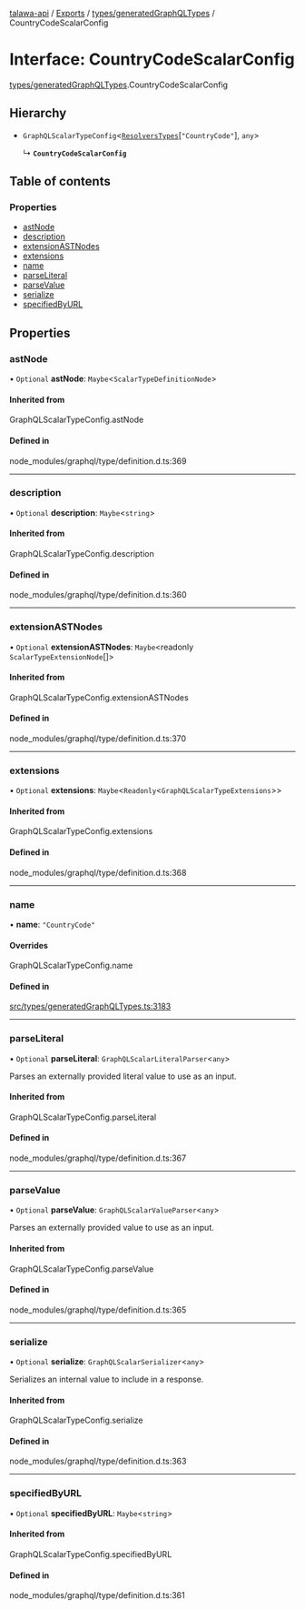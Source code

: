 [talawa-api](../README.md) / [Exports](../modules.md) / [types/generatedGraphQLTypes](../modules/types_generatedGraphQLTypes.md) / CountryCodeScalarConfig

# Interface: CountryCodeScalarConfig

[types/generatedGraphQLTypes](../modules/types_generatedGraphQLTypes.md).CountryCodeScalarConfig

## Hierarchy

- `GraphQLScalarTypeConfig`\<[`ResolversTypes`](../modules/types_generatedGraphQLTypes.md#resolverstypes)[``"CountryCode"``], `any`\>

  ↳ **`CountryCodeScalarConfig`**

## Table of contents

### Properties

- [astNode](types_generatedGraphQLTypes.CountryCodeScalarConfig.md#astnode)
- [description](types_generatedGraphQLTypes.CountryCodeScalarConfig.md#description)
- [extensionASTNodes](types_generatedGraphQLTypes.CountryCodeScalarConfig.md#extensionastnodes)
- [extensions](types_generatedGraphQLTypes.CountryCodeScalarConfig.md#extensions)
- [name](types_generatedGraphQLTypes.CountryCodeScalarConfig.md#name)
- [parseLiteral](types_generatedGraphQLTypes.CountryCodeScalarConfig.md#parseliteral)
- [parseValue](types_generatedGraphQLTypes.CountryCodeScalarConfig.md#parsevalue)
- [serialize](types_generatedGraphQLTypes.CountryCodeScalarConfig.md#serialize)
- [specifiedByURL](types_generatedGraphQLTypes.CountryCodeScalarConfig.md#specifiedbyurl)

## Properties

### astNode

• `Optional` **astNode**: `Maybe`\<`ScalarTypeDefinitionNode`\>

#### Inherited from

GraphQLScalarTypeConfig.astNode

#### Defined in

node_modules/graphql/type/definition.d.ts:369

___

### description

• `Optional` **description**: `Maybe`\<`string`\>

#### Inherited from

GraphQLScalarTypeConfig.description

#### Defined in

node_modules/graphql/type/definition.d.ts:360

___

### extensionASTNodes

• `Optional` **extensionASTNodes**: `Maybe`\<readonly `ScalarTypeExtensionNode`[]\>

#### Inherited from

GraphQLScalarTypeConfig.extensionASTNodes

#### Defined in

node_modules/graphql/type/definition.d.ts:370

___

### extensions

• `Optional` **extensions**: `Maybe`\<`Readonly`\<`GraphQLScalarTypeExtensions`\>\>

#### Inherited from

GraphQLScalarTypeConfig.extensions

#### Defined in

node_modules/graphql/type/definition.d.ts:368

___

### name

• **name**: ``"CountryCode"``

#### Overrides

GraphQLScalarTypeConfig.name

#### Defined in

[src/types/generatedGraphQLTypes.ts:3183](https://github.com/PalisadoesFoundation/talawa-api/blob/3eeb2af/src/types/generatedGraphQLTypes.ts#L3183)

___

### parseLiteral

• `Optional` **parseLiteral**: `GraphQLScalarLiteralParser`\<`any`\>

Parses an externally provided literal value to use as an input.

#### Inherited from

GraphQLScalarTypeConfig.parseLiteral

#### Defined in

node_modules/graphql/type/definition.d.ts:367

___

### parseValue

• `Optional` **parseValue**: `GraphQLScalarValueParser`\<`any`\>

Parses an externally provided value to use as an input.

#### Inherited from

GraphQLScalarTypeConfig.parseValue

#### Defined in

node_modules/graphql/type/definition.d.ts:365

___

### serialize

• `Optional` **serialize**: `GraphQLScalarSerializer`\<`any`\>

Serializes an internal value to include in a response.

#### Inherited from

GraphQLScalarTypeConfig.serialize

#### Defined in

node_modules/graphql/type/definition.d.ts:363

___

### specifiedByURL

• `Optional` **specifiedByURL**: `Maybe`\<`string`\>

#### Inherited from

GraphQLScalarTypeConfig.specifiedByURL

#### Defined in

node_modules/graphql/type/definition.d.ts:361
